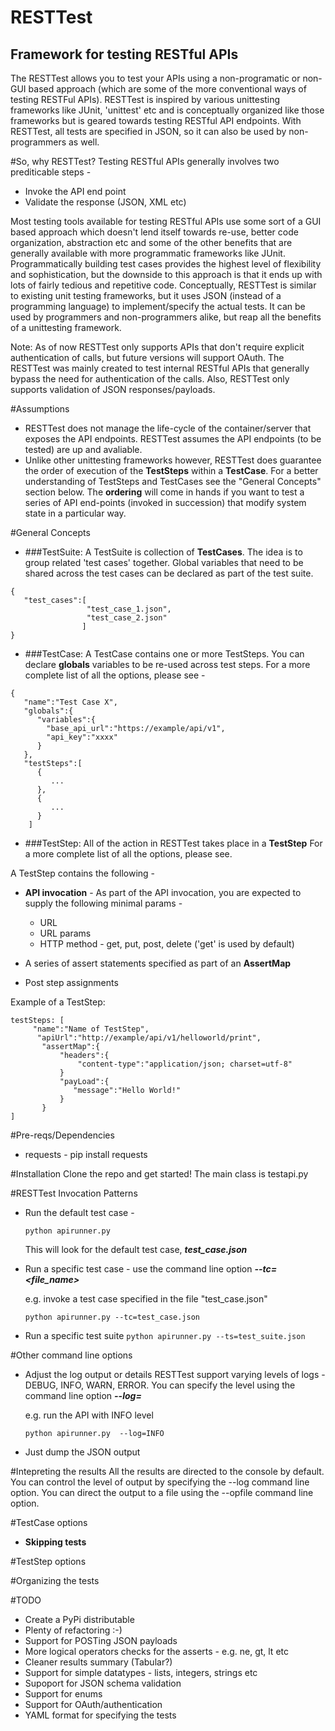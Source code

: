 RESTTest
========
Framework for testing RESTful APIs
----------------------------------
The RESTTest allows you to test your APIs using a non-programatic or non-GUI based approach (which are some of the more conventional ways of testing RESTFul APIs). RESTTest is inspired by various unittesting frameworks like JUnit, 'unittest' etc and is conceptually organized like those frameworks but is geared towards testing RESTful API endpoints. With RESTTest, all tests are specified in JSON, so it can also be used by non-programmers as well. 

#So, why RESTTest?
Testing RESTful APIs generally involves two prediticable steps -

- Invoke the API end point
- Validate the response (JSON, XML etc)

Most testing tools available for testing RESTful APIs use some sort of a GUI based approach which doesn't lend itself towards re-use, better code organization, abstraction etc and some of the other benefits that are generally available with more programmatic frameworks like JUnit. Programmatically building test cases provides the highest level of flexibility and sophistication, but the downside to this approach is that it ends up with lots of fairly tedious and repetitive code. Conceptually, RESTTest is similar to existing unit testing frameworks, but it uses JSON (instead of a programming language) to implement/specify the actual tests. It can be used by programmers and non-programmers alike, but reap all the benefits of a unittesting framework.


Note: As of now RESTTest only supports APIs that don't require explicit authentication of calls, but future versions will support OAuth. The RESTTest was mainly created to test internal RESTful APIs that generally bypass the need for authentication of the calls. Also, RESTTest only supports validation of JSON responses/payloads.


#Assumptions
- RESTTest does not manage the life-cycle of the container/server that exposes the API endpoints. RESTTest assumes the API endpoints (to be tested) are up and avaliable.
- Unlike other unittesting frameworks however, RESTTest does guarantee the order of execution of the **TestSteps** within a **TestCase**. For a better understanding of TestSteps and TestCases see the "General Concepts" section below. The **ordering** will come in hands if you want to test a series of API end-points (invoked in succession) that modify system state in a particular way.


#General Concepts
* ###TestSuite:
 A TestSuite is collection of **TestCases**. The idea is to group related 'test cases' together. Global variables that need to be shared across the test cases can be declared as part of the test suite.

```
{
   "test_cases":[
                 "test_case_1.json", 
                 "test_case_2.json"
                ]
}
```

* ###TestCase:
 A TestCase contains one or more TestSteps. You can declare **globals** variables to be re-used across test steps. For a more complete list of all the options, please see -


```
{
   "name":"Test Case X",
   "globals":{
      "variables":{
        "base_api_url":"https://example/api/v1",
        "api_key":"xxxx"
      }
   },
   "testSteps":[
      {
         ...
      },
      {
         ...
      }
    ]
 ```

* ###TestStep:
  All of the action in RESTTest takes place in a **TestStep**
For a more complete list of all the options, please see.

A TestStep contains the following -

- **API invocation** - As part of the API invocation, you are expected to supply the following minimal params -
  - URL
  - URL params
  - HTTP method - get, put, post, delete ('get' is used by default)

- A series of assert statements specified as part of an **AssertMap**
- Post step assignments

Example of a TestStep:

  ```
  testSteps: [
       "name":"Name of TestStep",
  		"apiUrl":"http://example/api/v1/helloworld/print",
         "assertMap":{
             "headers":{
                 "content-type":"application/json; charset=utf-8"
             }
             "payLoad":{
                "message":"Hello World!"
             }
         }
  ]
  ```

#Pre-reqs/Dependencies
* requests - pip install requests

#Installation
Clone the repo and get started!
The main class is testapi.py

#RESTTest Invocation Patterns
- Run the default test case -

  `python apirunner.py`

  This will look for the default test case, ***test_case.json***
- Run a specific test case - use the command line option ***--tc=<file_name>***

  e.g. invoke a test case specified in the file "test_case.json"

  `python apirunner.py --tc=test_case.json`

- Run a specific test suite
  `python apirunner.py --ts=test_suite.json`

#Other command line options
- Adjust the log output or details
  RESTTest support varying levels of logs - DEBUG, INFO, WARN, ERROR. You can
  specify the level using the command line option ***--log=<LEVEL>***

  e.g. run the API with INFO level

  `python apirunner.py  --log=INFO`

- Just dump the JSON output

#Intepreting the results
All the results are directed to the console by default. You can control the level of output by specifying the --log command line option. You can direct the output to a file using the --opfile command line option.

#TestCase options
- **Skipping tests**

#TestStep options

#Organizing the tests

#TODO
- Create a PyPi distributable
- Plenty of refactoring :-)
- Support for POSTing JSON payloads
- More logical operators checks for the asserts - e.g. ne, gt, lt etc
- Cleaner results summary (Tabular?)
- Support for simple datatypes - lists, integers, strings etc
- Supoport for JSON schema validation
- Support for enums
- Support for OAuth/authentication
- YAML format for specifying the tests


